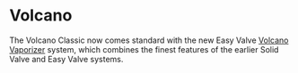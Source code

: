 # Volcano
The Volcano Classic now comes standard with the new Easy Valve <a href="https://www.vapor.com/products/volcano-vaporizer">Volcano Vaporizer</a> system, which combines the finest features of the earlier Solid Valve and Easy Valve systems.
